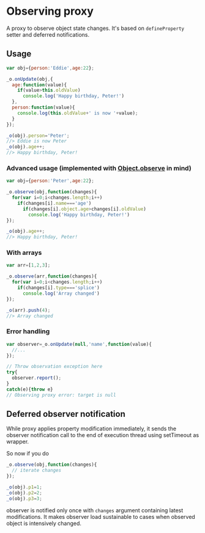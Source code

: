 # Observing proxy
A proxy to observe object state changes. It's based on `defineProperty` setter and deferred notifications. 

## Usage
```javascript
var obj={person:'Eddie',age:22};

_o.onUpdate(obj,{
  age:function(value){
    if(value>this.oldValue)
      console.log('Happy birthday, Peter!')
  },
  person:function(value){
    console.log(this.oldValue+' is now '+value);
  }
});

_o(obj).person='Peter';
//> Eddie is now Peter
_o(obj).age++;
//> Happy birthday, Peter!
```

### Advanced usage (implemented with [Object.observe](https://developer.mozilla.org/en-US/docs/Web/JavaScript/Reference/Global_Objects/Object/observe) in mind)

```javascript
var obj={person:'Peter',age:22};

_o.observe(obj,function(changes){
  for(var i=0;i<changes.length;i++)
    if(changes[i].name==='age')
      if(changes[i].object.age>changes[i].oldValue)
        console.log('Happy birthday, Peter!')
});

_o(obj).age++;
//> Happy birthday, Peter!
```

### With arrays

```javascript
var arr=[1,2,3];

_o.observe(arr,function(changes){
  for(var i=0;i<changes.length;i++)
    if(changes[i].type==='splice')
      console.log('Array changed')
});

_o(arr).push(4);
//> Array changed
```

### Error handling
```javascript
var observer=_o.onUpdate(null,'name',function(value){
  //...
});

// Throw observation exception here
try{
  observer.report();
}
catch(e){throw e}
// Observing proxy error: target is null
```

## Deferred observer notification
While proxy applies property modification immediately, it sends the observer notification call to the end of execution thread using setTimeout as wrapper.

So now if you do

```javascript
_o.observe(obj,function(changes){
  // iterate changes
});

_o(obj).p1=1;
_o(obj).p2=2;
_o(obj).p3=3;
```

observer is notified only once with `changes` argument containing latest modifications. It makes observer load sustainable to cases when observed object is intensively changed. 
